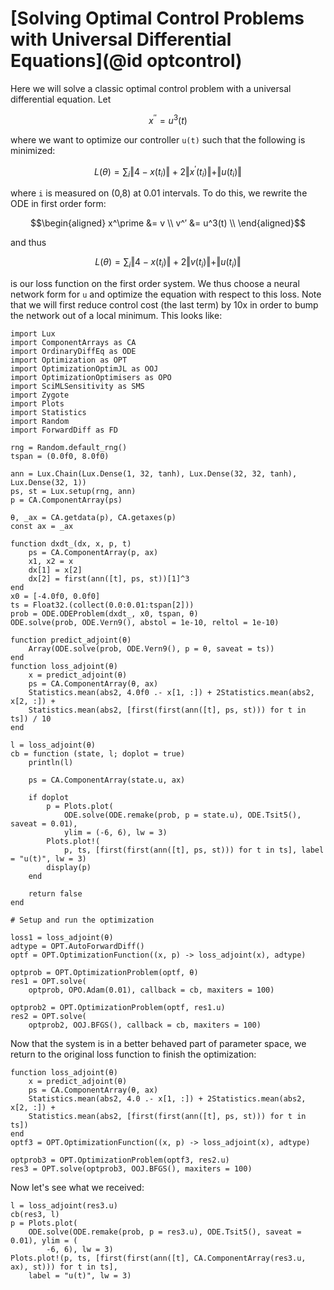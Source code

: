 # [Solving Optimal Control Problems with Universal Differential Equations](@id optcontrol)

Here we will solve a classic optimal control problem with a universal differential
equation. Let

```math
x^{′′} = u^3(t)
```

where we want to optimize our controller `u(t)` such that the following is
minimized:

```math
L(\theta) = \sum_i \Vert 4 - x(t_i) \Vert + 2 \Vert x^\prime(t_i) \Vert + \Vert u(t_i) \Vert
```

where ``i`` is measured on (0,8) at 0.01 intervals. To do this, we rewrite the
ODE in first order form:

```math
\begin{aligned}
x^\prime &= v \\
v^′ &= u^3(t) \\
\end{aligned}
```

and thus

```math
L(\theta) = \sum_i \Vert 4 - x(t_i) \Vert + 2 \Vert v(t_i) \Vert + \Vert u(t_i) \Vert
```

is our loss function on the first order system. We thus choose a neural network
form for ``u`` and optimize the equation with respect to this loss. Note that we
will first reduce control cost (the last term) by 10x in order to bump the network out
of a local minimum. This looks like:

```@example neuraloptimalcontrol
import Lux
import ComponentArrays as CA
import OrdinaryDiffEq as ODE
import Optimization as OPT
import OptimizationOptimJL as OOJ
import OptimizationOptimisers as OPO
import SciMLSensitivity as SMS
import Zygote
import Plots
import Statistics
import Random
import ForwardDiff as FD

rng = Random.default_rng()
tspan = (0.0f0, 8.0f0)

ann = Lux.Chain(Lux.Dense(1, 32, tanh), Lux.Dense(32, 32, tanh), Lux.Dense(32, 1))
ps, st = Lux.setup(rng, ann)
p = CA.ComponentArray(ps)

θ, _ax = CA.getdata(p), CA.getaxes(p)
const ax = _ax

function dxdt_(dx, x, p, t)
    ps = CA.ComponentArray(p, ax)
    x1, x2 = x
    dx[1] = x[2]
    dx[2] = first(ann([t], ps, st))[1]^3
end
x0 = [-4.0f0, 0.0f0]
ts = Float32.(collect(0.0:0.01:tspan[2]))
prob = ODE.ODEProblem(dxdt_, x0, tspan, θ)
ODE.solve(prob, ODE.Vern9(), abstol = 1e-10, reltol = 1e-10)

function predict_adjoint(θ)
    Array(ODE.solve(prob, ODE.Vern9(), p = θ, saveat = ts))
end
function loss_adjoint(θ)
    x = predict_adjoint(θ)
    ps = CA.ComponentArray(θ, ax)
    Statistics.mean(abs2, 4.0f0 .- x[1, :]) + 2Statistics.mean(abs2, x[2, :]) +
    Statistics.mean(abs2, [first(first(ann([t], ps, st))) for t in ts]) / 10
end

l = loss_adjoint(θ)
cb = function (state, l; doplot = true)
    println(l)

    ps = CA.ComponentArray(state.u, ax)

    if doplot
        p = Plots.plot(
            ODE.solve(ODE.remake(prob, p = state.u), ODE.Tsit5(), saveat = 0.01),
            ylim = (-6, 6), lw = 3)
        Plots.plot!(
            p, ts, [first(first(ann([t], ps, st))) for t in ts], label = "u(t)", lw = 3)
        display(p)
    end

    return false
end

# Setup and run the optimization

loss1 = loss_adjoint(θ)
adtype = OPT.AutoForwardDiff()
optf = OPT.OptimizationFunction((x, p) -> loss_adjoint(x), adtype)

optprob = OPT.OptimizationProblem(optf, θ)
res1 = OPT.solve(
    optprob, OPO.Adam(0.01), callback = cb, maxiters = 100)

optprob2 = OPT.OptimizationProblem(optf, res1.u)
res2 = OPT.solve(
    optprob2, OOJ.BFGS(), callback = cb, maxiters = 100)
```

Now that the system is in a better behaved part of parameter space, we return to
the original loss function to finish the optimization:

```@example neuraloptimalcontrol
function loss_adjoint(θ)
    x = predict_adjoint(θ)
    ps = CA.ComponentArray(θ, ax)
    Statistics.mean(abs2, 4.0 .- x[1, :]) + 2Statistics.mean(abs2, x[2, :]) +
    Statistics.mean(abs2, [first(first(ann([t], ps, st))) for t in ts])
end
optf3 = OPT.OptimizationFunction((x, p) -> loss_adjoint(x), adtype)

optprob3 = OPT.OptimizationProblem(optf3, res2.u)
res3 = OPT.solve(optprob3, OOJ.BFGS(), maxiters = 100)
```

Now let's see what we received:

```@example neuraloptimalcontrol
l = loss_adjoint(res3.u)
cb(res3, l)
p = Plots.plot(
    ODE.solve(ODE.remake(prob, p = res3.u), ODE.Tsit5(), saveat = 0.01), ylim = (
        -6, 6), lw = 3)
Plots.plot!(p, ts, [first(first(ann([t], CA.ComponentArray(res3.u, ax), st))) for t in ts],
    label = "u(t)", lw = 3)
```
